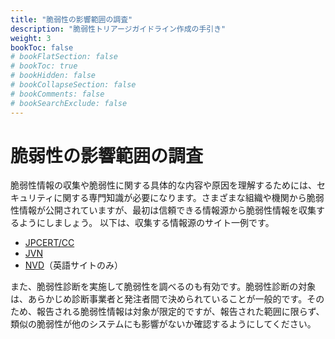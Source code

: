 ```yaml
---
title: "脆弱性の影響範囲の調査"
description: "脆弱性トリアージガイドライン作成の手引き"
weight: 3
bookToc: false
# bookFlatSection: false
# bookToc: true
# bookHidden: false
# bookCollapseSection: false
# bookComments: false
# bookSearchExclude: false
---
```

# 脆弱性の影響範囲の調査

脆弱性情報の収集や脆弱性に関する具体的な内容や原因を理解するためには、セキュリティに関する専門知識が必要になります。さまざまな組織や機関から脆弱性情報が公開されていますが、最初は信頼できる情報源から脆弱性情報を収集するようにしましょう。
以下は、収集する情報源のサイト一例です。

- [JPCERT/CC](https://www.jpcert.or.jp/)
- [JVN](https://jvn.jp/)
- [NVD](https://nvd.nist.gov)（英語サイトのみ）

また、脆弱性診断を実施して脆弱性を調べるのも有効です。脆弱性診断の対象は、あらかじめ診断事業者と発注者間で決められていることが一般的です。そのため、報告される脆弱性情報は対象が限定的ですが、報告された範囲に限らず、類似の脆弱性が他のシステムにも影響がないか確認するようにしてください。
